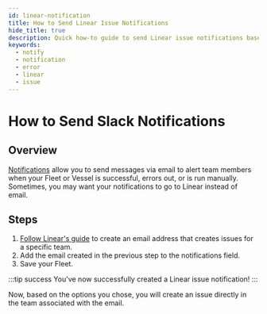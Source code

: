 ```yaml
---
id: linear-notification
title: How to Send Linear Issue Notifications
hide_title: true
description: Quick how-to guide to send Linear issue notifications based on a Fleet or Vessel's status.
keywords:
  - notify
  - notification
  - error
  - linear
  - issue
---
```


# How to Send Slack Notifications

## Overview
[Notifications](../../reference/notifications.md) allow you to send messages via email to alert team members when your Fleet or Vessel is successful, errors out, or is run manually. Sometimes, you may want your notifications to go to Linear instead of email.

## Steps

1. [Follow Linear's guide](https://linear.app/docs/creating-issues#create-issues-via-email) to create an email address that creates issues for a specific team.
2. Add the email created in the previous step to the notifications field.
3. Save your Fleet.

:::tip success
You've now successfully created a Linear issue notification!
:::

Now, based on the options you chose, you will create an issue directly in the team associated with the email.



